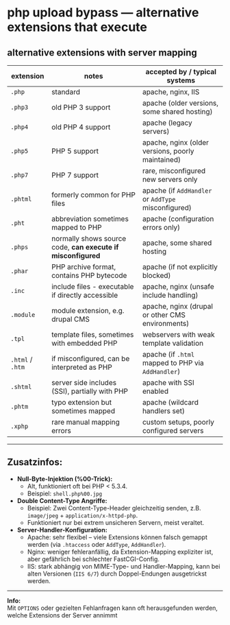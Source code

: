# php upload bypass — alternative extensions that execute

## alternative extensions with server mapping

| extension | notes | accepted by / typical systems |
|-----------|-------|-------------------------------|
| `.php` | standard | apache, nginx, IIS |
| `.php3` | old PHP 3 support | apache (older versions, some shared hosting) |
| `.php4` | old PHP 4 support | apache (legacy servers) |
| `.php5` | PHP 5 support | apache, nginx (older versions, poorly maintained) |
| `.php7` | PHP 7 support | rare, misconfigured new servers only |
| `.phtml` | formerly common for PHP files | apache (if `AddHandler` or `AddType` misconfigured) |
| `.pht` | abbreviation sometimes mapped to PHP | apache (configuration errors only) |
| `.phps` | normally shows source code, **can execute if misconfigured** | apache, some shared hosting |
| `.phar` | PHP archive format, contains PHP bytecode | apache (if not explicitly blocked) |
| `.inc` | include files - executable if directly accessible | apache, nginx (unsafe include handling) |
| `.module` | module extension, e.g. drupal CMS | apache, nginx (drupal or other CMS environments) |
| `.tpl` | template files, sometimes with embedded PHP | webservers with weak template validation |
| `.html` / `.htm` | if misconfigured, can be interpreted as PHP | apache (if `.html` mapped to PHP via `AddHandler`) |
| `.shtml` | server side includes (SSI), partially with PHP | apache with SSI enabled |
| `.phtm` | typo extension but sometimes mapped | apache (wildcard handlers set) |
| `.xphp` | rare manual mapping errors | custom setups, poorly configured servers |

***

## Zusatzinfos:

* **Null-Byte-Injektion (%00-Trick):**
  * Alt, funktioniert oft bei PHP < 5.3.4.
  * Beispiel: `shell.php%00.jpg`
* **Double Content-Type Angriffe:**
  * Beispiel: Zwei Content-Type-Header gleichzeitig senden, z.B. `image/jpeg` + `application/x-httpd-php`.
  * Funktioniert nur bei extrem unsicheren Servern, meist veraltet.
* **Server-Handler-Konfiguration:**
  * Apache: sehr flexibel – viele Extensions können falsch gemappt werden (via `.htaccess` oder `AddType`, `AddHandler`).
  * Nginx: weniger fehleranfällig, da Extension-Mapping expliziter ist, aber gefährlich bei schlechter FastCGI-Config.
  * IIS: stark abhängig von MIME-Type- und Handler-Mapping, kann bei alten Versionen (`IIS 6/7`) durch Doppel-Endungen ausgetrickst werden.

***

**Info:**\
Mit `OPTIONS` oder gezielten Fehlanfragen kann oft herausgefunden werden, welche Extensions der Server annimmt
